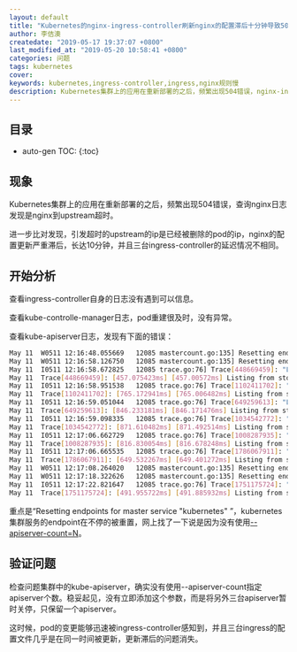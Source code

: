 ```yaml
---
layout: default
title: "Kubernetes的nginx-ingress-controller刷新nginx的配置滞后十分钟导致504"
author: 李佶澳
createdate: "2019-05-17 19:37:07 +0800"
last_modified_at: "2019-05-20 10:58:41 +0800"
categories: 问题
tags: kubernetes
cover: 
keywords: kubernetes,ingress-controller,ingress,nginx规则慢
description: Kubernetes集群上的应用在重新部署的之后，频繁出现504错误，nginx-ingress-controller刷新配置滞后
---
```


## 目录
* auto-gen TOC:
{:toc}

## 现象

Kubernetes集群上的应用在重新部署的之后，频繁出现504错误，查询nginx日志发现是nginx到upstream超时。

进一步比对发现，引发超时的upstream的ip是已经被删除的pod的ip，nginx的配置更新严重滞后，长达10分钟，并且三台ingress-controller的延迟情况不相同。

## 开始分析

查看ingress-controller自身的日志没有遇到可以信息。

查看kube-controlle-manager日志，pod重建很及时，没有异常。

查看kube-apiserver日志，发现有下面的错误：

```sh
May 11  W0511 12:16:48.055669   12085 mastercount.go:135] Resetting endpoints for master service "kubernetes" to &{ } {kubernetes  default /api/v1/namespaces/
May 11  W0511 12:16:58.126750   12085 mastercount.go:135] Resetting endpoints for master service "kubernetes" to &{ } {kubernetes  default /api/v1/namespaces/
May 11  I0511 12:16:58.672825   12085 trace.go:76] Trace[448669459]: "List /api/v1/pods" (started: 2019-05-11 12:16:58.140742684 +0800 CST m=+9321924.400299946
May 11  Trace[448669459]: [457.075423ms] [457.00572ms] Listing from storage done
May 11  I0511 12:16:58.951538   12085 trace.go:76] Trace[1102411702]: "List /api/v1/pods" (started: 2019-05-11 12:16:58.159402971 +0800 CST m=+9321924.41896043
May 11  Trace[1102411702]: [765.172941ms] [765.006482ms] Listing from storage done
May 11  I0511 12:16:59.051044   12085 trace.go:76] Trace[649259613]: "List /api/v1/pods" (started: 2019-05-11 12:16:58.164831739 +0800 CST m=+9321924.424389018
May 11  Trace[649259613]: [846.233181ms] [846.171476ms] Listing from storage done
May 11  I0511 12:16:59.098335   12085 trace.go:76] Trace[1034542772]: "List /api/v1/pods" (started: 2019-05-11 12:16:58.214100403 +0800 CST m=+9321924.47365766
May 11  Trace[1034542772]: [871.610482ms] [871.492514ms] Listing from storage done
May 11  I0511 12:17:06.662729   12085 trace.go:76] Trace[1008287935]: "List /api/v1/pods" (started: 2019-05-11 12:17:05.83139885 +0800 CST m=+9321932.090956328
May 11  Trace[1008287935]: [816.830054ms] [816.678248ms] Listing from storage done
May 11  I0511 12:17:06.665535   12085 trace.go:76] Trace[1786067911]: "List /api/v1/pods" (started: 2019-05-11 12:17:06.001922322 +0800 CST m=+9321932.26147957
May 11  Trace[1786067911]: [649.532267ms] [649.401272ms] Listing from storage done
May 11  W0511 12:17:08.264020   12085 mastercount.go:135] Resetting endpoints for master service "kubernetes" to &{ } {kubernetes  default /api/v1/namespaces/
May 11  W0511 12:17:18.322626   12085 mastercount.go:135] Resetting endpoints for master service "kubernetes" to &{ } {kubernetes  default /api/v1/namespaces/
May 11  I0511 12:17:22.821647   12085 trace.go:76] Trace[1751175724]: "List /api/v1/pods" (started: 2019-05-11 12:17:22.316292977 +0800 CST m=+9321948.57585028
May 11  Trace[1751175724]: [491.955722ms] [491.885932ms] Listing from storage done
```

重点是“Resetting endpoints for master service "kubernetes" ”，kubernetes集群服务的endpoint在不停的被重置，网上找了一下说是因为没有使用[--apiserver-count=N](https://blog.51cto.com/ipcpu/1981771)。

## 验证问题 

检查问题集群中的kube-apiserver，确实没有使用--apiserver-count指定apiserver个数。稳妥起见，没有立即添加这个参数，而是将另外三台apiserver暂时关停，只保留一个apiserver。

这时候，pod的变更能够迅速被ingress-controller感知到，并且三台ingress的配置文件几乎是在同一时间被更新，更新滞后的问题消失。
